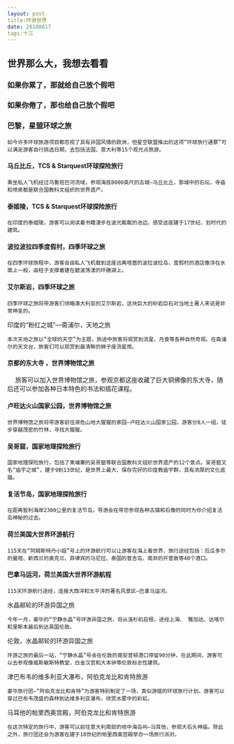```yaml
---
layout: post
title:环游世界
date: 20180617
tags:十三   
---
```

## 世界那么大，我想去看看

### 如果你累了，那就给自己放个假吧
### 如果你倦了，那也给自己放个假吧


### 巴黎，星盟环球之旅

    如今许多环球旅游项目都忽视了具有异国风情的欧洲，但星空联盟推出的这项“环球旅行通票”可以满足游客自行挑选日期，去包括法国、意大利等15个观光点旅游。

#### 马丘比丘，TCS & Starquest环球探险旅行



    乘坐私人飞机经过乌鲁班巴河流域，参观海拔8000英尺的古城—马丘比丘，那城中的石坛，寺庙和喷泉都是联合国教科文组织的世界遗产。
#### 泰姬陵，TCS & Starquest环球探险旅行

    在印度的泰姬陵，游客可以阅读着书籍漫步在波光粼粼的池边，感受这座建于17世纪，划时代的建筑。

#### 波拉波拉四季度假村，四季环球之旅

    在四季环球旅程中，游客会由私人飞机载到这座远离喧嚣的波拉波拉岛，度假村的酒店像浮在水面上一般，由柱子支撑着建在碧波荡漾的环礁湖上。
#### 艾尔斯岩，四季环球之旅

    四季环球之旅将带游客们领略澳大利亚的艾尔斯岩，这块巨大的砂岩巨石对当地土著人来说是非常神圣的。

印度的“粉红之城”—斋浦尔，天地之旅

    本次天地之旅以“全球的天空”为主题，旅途中旅客将观赏到流星、月食等各种自然奇观。在斋浦尔的天文台，旅客们可以观赏到最清晰的狮子座流星雨。

#### 京都的东大寺 ，世界博物馆之旅

　  旅客可以加入世界博物馆之旅，参观京都这座收藏了巨大铜佛像的东大寺，随后还可以参加各种日本特色的书法和插花课程。
#### 卢旺达火山国家公园，世界博物馆之旅

    世界博物馆之旅将带游客前往濒危山地大猩猩的家园—卢旺达火山国家公园，游客分8人一组，徒步穿越茂密的竹林，寻找大猩猩。
#### 吴哥窟，国家地理探险旅行

    国家地理探险旅行，包括了柬埔寨的吴哥窟等联合国教科文组织世界遗产的12个景点。吴哥窟又名“庙宇之城”，建于9到13世纪，是世界上最大、保存完好的印度教庙宇群，具有浓厚的文化底蕴。

#### 复活节岛，国家地理探险旅行

    在距离智利海岸2300公里的复活节岛，导游会在带您参观各种古镇和石像的同时为你介绍复活岛神秘的过去。
#### 荷兰美国大世界环游航行

    115天在“阿姆斯特丹小姐”号上的环游航行可以让游客在海上看世界，旅行途经包括：厄瓜多尔的曼塔、新西兰的奥克兰、菲律宾的马尼拉、泰国的普吉岛、南非的开普敦等40个港口。

#### 巴拿马运河，荷兰美国大世界环游航程

    115天环游航行途经，连接大西洋和太平洋的著名风景区—巴拿马运河。

水晶邮轮的环游异国之旅

    今年一月，豪华的“宁静水晶”号环游异国之旅，将从洛杉矶启程，途经上海、 雅加达、达喀尔和里斯本最后到达英国伦敦。
伦敦，水晶邮轮的环游异国之旅

    环游之旅的最后一站，“宁静水晶”号会在伦敦的南安普顿港口停留90分钟，在此期间，游客可以去参观像威斯敏斯特教堂，白金汉宫和大本钟等伦敦标志性建筑。

津巴布韦的维多利亚大瀑布，阿伯克龙比和肯特旅游

    豪华旅行团—“阿伯克龙比和肯特”为游客特别制定了一场，类似游猎的环球旅行计划。游客可以穿过巴布韦茂盛的森林到达维多利亚瀑布，欣赏水雾中的彩虹。

马耳他的帕里西奥宫殿，阿伯克龙比和肯特旅游

    在这次特定的旅行中，游客可以前往意大利南部的地中海岛屿—马耳他，参观大石头神庙。除此之外，旅行团还会为游客在建于18世纪的帕里西奥宫殿举办一场旅行派对。

　


